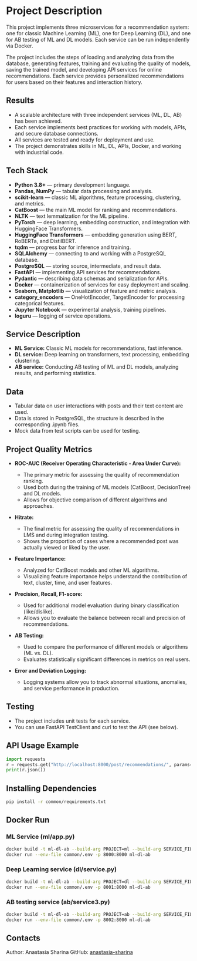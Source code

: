 # Project Description

This project implements three microservices for a recommendation system: one for classic Machine Learning (ML), one for Deep Learning (DL), and one for AB testing of ML and DL models. Each service can be run independently via Docker.

The project includes the steps of loading and analyzing data from the database, generating features, training and evaluating the quality of models, saving the trained model, and developing API services for online recommendations. Each service provides personalized recommendations for users based on their features and interaction history.

## Results

- A scalable architecture with three independent services (ML, DL, AB) has been achieved.
- Each service implements best practices for working with models, APIs, and secure database connections.
- All services are tested and ready for deployment and use.
- The project demonstrates skills in ML, DL, APIs, Docker, and working with industrial code.

## Tech Stack

- **Python 3.8+** — primary development language.
- **Pandas, NumPy** — tabular data processing and analysis.
- **scikit-learn** — classic ML algorithms, feature processing, clustering, and metrics.
- **CatBoost** — the main ML model for ranking and recommendations.
- **NLTK** — text lemmatization for the ML pipeline.
- **PyTorch** — deep learning, embedding construction, and integration with HuggingFace Transformers.
- **HuggingFace Transformers** — embedding generation using BERT, RoBERTa, and DistilBERT.
- **tqdm** — progress bar for inference and training.
- **SQLAlchemy** — connecting to and working with a PostgreSQL database.
- **PostgreSQL** — storing source, intermediate, and result data.
- **FastAPI** — implementing API services for recommendations.
- **Pydantic** — describing data schemas and serialization for APIs.
- **Docker** — containerization of services for easy deployment and scaling.
- **Seaborn, Matplotlib** — visualization of feature and metric analysis.
- **category_encoders** — OneHotEncoder, TargetEncoder for processing categorical features.
- **Jupyter Notebook** — experimental analysis, training pipelines.
- **loguru** — logging of service operations.

## Service Description

- **ML Service:** Classic ML models for recommendations, fast inference.
- **DL service:** Deep learning on transformers, text processing, embedding clustering.
- **AB service:** Conducting AB testing of ML and DL models, analyzing results, and performing statistics.

## Data

- Tabular data on user interactions with posts and their text content are used.
- Data is stored in PostgreSQL, the structure is described in the corresponding .ipynb files.
- Mock data from test scripts can be used for testing.

## Project Quality Metrics

- **ROC-AUC (Receiver Operating Characteristic - Area Under Curve):**
    - The primary metric for assessing the quality of recommendation ranking.
    - Used both during the training of ML models (CatBoost, DecisionTree) and DL models.
    - Allows for objective comparison of different algorithms and approaches.

- **Hitrate:**
    - The final metric for assessing the quality of recommendations in LMS and during integration testing.
    - Shows the proportion of cases where a recommended post was actually viewed or liked by the user.

- **Feature Importance:**
    - Analyzed for CatBoost models and other ML algorithms.
    - Visualizing feature importance helps understand the contribution of text, cluster, time, and user features.

- **Precision, Recall, F1-score:**
    - Used for additional model evaluation during binary classification (like/dislike).
    - Allows you to evaluate the balance between recall and precision of recommendations.

- **AB Testing:**
    - Used to compare the performance of different models or algorithms (ML vs. DL).
    - Evaluates statistically significant differences in metrics on real users.

- **Error and Deviation Logging:**
    - Logging systems allow you to track abnormal situations, anomalies, and service performance in production.

## Testing

- The project includes unit tests for each service.
- You can use FastAPI TestClient and curl to test the API (see below).

## API Usage Example

```python
import requests
r = requests.get("http://localhost:8000/post/recommendations/", params={"id": 1000, "time": "2021-12-20T00:00:00", "limit": 5})
print(r.json())
```

## Installing Dependencies

```bash
pip install -r common/requirements.txt
```

## Docker Run

### ML Service (ml/app.py)
```bash
docker build -t ml-dl-ab --build-arg PROJECT=ml --build-arg SERVICE_FILE=app.py .
docker run --env-file common/.env -p 8000:8000 ml-dl-ab
```

### Deep Learning service (dl/service.py)
```bash
docker build -t ml-dl-ab --build-arg PROJECT=dl --build-arg SERVICE_FILE=service.py .
docker run --env-file common/.env -p 8001:8000 ml-dl-ab
```

### AB testing service (ab/service3.py)
```bash
docker build -t ml-dl-ab --build-arg PROJECT=ab --build-arg SERVICE_FILE=service3.py .
docker run --env-file common/.env -p 8002:8000 ml-dl-ab
```

## Contacts

Author: Anastasia Sharina
GitHub: [anastasia-sharina](https://github.com/anastasia-sharina)